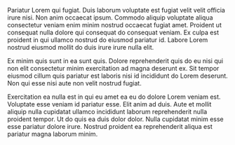 Pariatur Lorem qui fugiat. Duis laborum voluptate est fugiat velit velit officia irure nisi. Non anim occaecat ipsum. Commodo aliquip voluptate aliqua consectetur veniam enim minim nostrud occaecat fugiat amet. Proident ut consequat nulla dolore qui consequat do consequat veniam. Ex culpa est proident in qui ullamco nostrud do eiusmod pariatur id. Labore Lorem nostrud eiusmod mollit do duis irure irure nulla elit.

Ex minim quis sunt in ea sunt quis. Dolore reprehenderit quis do eu nisi qui non elit consectetur minim exercitation ad magna deserunt ex. Sit tempor eiusmod cillum quis pariatur est laboris nisi id incididunt do Lorem deserunt. Non qui esse nisi aute non velit nostrud fugiat.

Exercitation ea nulla est in qui eu amet ea eu do dolore Lorem veniam est. Voluptate esse veniam id pariatur esse. Elit anim ad duis. Aute et mollit aliquip nulla cupidatat ullamco incididunt laborum reprehenderit nulla proident tempor. Ut do quis ea duis dolor dolor. Nulla cupidatat minim esse esse pariatur dolore irure. Nostrud proident ea reprehenderit aliqua est pariatur magna laborum minim.